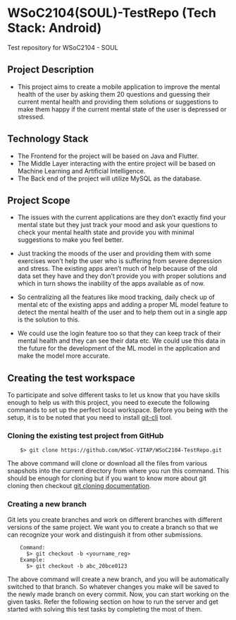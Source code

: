 # WSoC2104(SOUL)-TestRepo (Tech Stack: Android)
Test repository for WSoC2104 - SOUL

## Project Description

- This project aims to create a mobile application to improve the mental health of the user
  by asking them 20 questions and guessing their current mental health and providing
  them solutions or suggestions to make them happy if the current mental state of the
  user is depressed or stressed.

## Technology Stack

- The Frontend for the project will be based on Java and Flutter.
- The Middle Layer interacting with the entire project will be based on Machine Learning
  and Artificial Intelligence.
- The Back end of the project will utilize MySQL as the database.

## Project Scope
- The issues with the current applications are they don’t exactly find your mental state but
  they just track your mood and ask your questions to check your mental health state and
  provide you with minimal suggestions to make you feel better.

- Just tracking the moods of the user and providing them with some exercises won’t help
  the user who is suffering from severe depression and stress. The existing apps aren’t
  much of help because of the old data set they have and they don’t provide you with
  proper solutions and which in turn shows the inability of the apps available as of now.
  
- So centralizing all the features like mood tracking, daily check up of mental etc of the
  existing apps and adding a proper ML model feature to detect the mental health of the
  user and to help them out in a single app is the solution to this.

- We could use the login feature too so that they can keep track of their mental health and
  they can see their data etc. We could use this data in the future for the development of
  the ML model in the application and make the model more accurate.

## Creating the test workspace

To participate and solve different tasks to let us know that you have skills enough to help us with this project, you
need to execute the following commands to set up the perfect local workspace. Before you being with the setup, it is to
be noted that you need to install [git-cli](https://git-scm.com/downloads) tool.

### Cloning the existing test project from GitHub

```shell
    $> git clone https://github.com/WSoC-VITAP/WSoC2104-TestRepo.git
```

The above command will clone or download all the files from various snapshots into the current directory from where you
run this command. This should be enough for cloning but if you want to know more about git cloning then
checkout [git cloning documentation](https://github.com/git-guides/git-clone).

### Creating a new branch

Git lets you create branches and work on different branches with different versions of the same project. We want you to
create a branch so that we can recognize your work and distinguish it from other submissions.

```shell
    Command:
      $> git checkout -b <yourname_reg>
    Example:
      $> git checkout -b abc_20bce0123
```

The above command will create a new branch, and you will be automatically switched to that branch. So whatever changes
you make will be saved to the newly made branch on every commit. Now, you can start working on the given tasks.
Refer the following section on how to run the server and get started with solving this test tasks by completing the most of
them.
